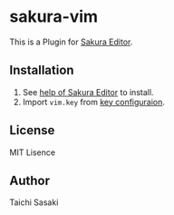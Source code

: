 # sakura-vim

This is a Plugin for [Sakura Editor](http://sakura-editor.sourceforge.net/).

## Installation

1. See [help of Sakura Editor](http://sakura-editor.sourceforge.net/htmlhelp2/HLP000110.html) to install.
2. Import `vim.key` from [key configuraion](http://sakura-editor.sourceforge.net/htmlhelp2/HLP000084.html).


## License

MIT Lisence

## Author

Taichi Sasaki

